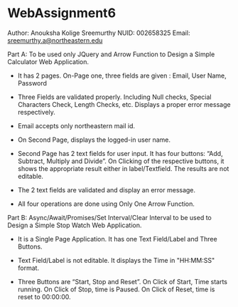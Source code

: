 # WebAssignment6

Author: Anouksha Kolige Sreemurthy NUID: 002658325 Email: sreemurthy.a@northeastern.edu

Part A: To be used only JQuery and Arrow Function to Design a Simple Calculator Web Application.

* It has 2 pages. On-Page one, three fields are given : Email, User Name, Password

* Three Fields are validated properly. Including Null checks, Special Characters Check, Length Checks, etc. Displays a proper error message respectively. 

* Email accepts only northeastern mail id. 

* On Second Page, displays the logged-in user name.

* Second Page has 2 text fields for user input. It has four buttons: “Add, Subtract, Multiply and Divide”. On Clicking of the respective buttons, it shows the appropriate result either in label/Textfield. The results are not editable.

* The 2 text fields are validated and display an error message.

* All four operations are done using Only One Arrow Function.


Part B: Async/Await/Promises/Set Interval/Clear Interval to be used to Design a Simple Stop Watch Web Application.


* It is a Single Page Application. It has one Text Field/Label and Three Buttons.

* Text Field/Label is not editable. It displays the Time in "HH:MM:SS" format. 

* Three Buttons are “Start, Stop and Reset”. On Click of Start, Time starts running. On Click of Stop, time is Paused. On Click of Reset, time is reset to 00:00:00.
